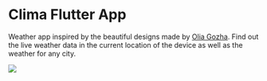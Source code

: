 # Clima Flutter App

Weather app inspired by the beautiful designs made by [Olia Gozha](https://dribbble.com/shots/4663154-). Find out the live weather data in the current location of the device as well as the weather for any city.

![](clima-demo.gif)
